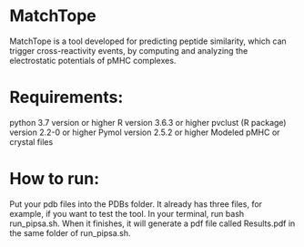 # MatchTope
MatchTope is a tool developed for predicting peptide similarity, which can trigger cross-reactivity events, by computing and analyzing the electrostatic potentials of pMHC complexes.

# Requirements:
python 3.7 version or higher
R version 3.6.3 or higher
pvclust (R package) version 2.2-0 or higher
Pymol version 2.5.2 or higher
Modeled pMHC or crystal files

# How to run:
Put your pdb files into the PDBs folder. It already has three files, for example, if you want to test the tool.
In your terminal, run bash run_pipsa.sh.
When it finishes, it will generate a pdf file called Results.pdf in the same folder of run_pipsa.sh.


